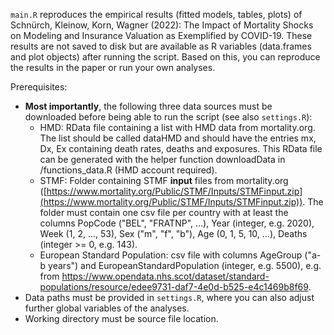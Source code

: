 `main.R` reproduces the empirical results (fitted models, tables, plots) of 
Schnürch, Kleinow, Korn, Wagner (2022): The Impact of Mortality Shocks on Modeling and Insurance Valuation as Exemplified by COVID-19.
These results are not saved to disk but are available as R variables (data.frames and plot objects) after running the script.
Based on this, you can reproduce the results in the paper or run your own analyses.

Prerequisites:
- **Most importantly**, the following three data sources must be downloaded before being able to run the script (see also `settings.R`):
  - HMD: RData file containing a list with HMD data from mortality.org. The list should be called dataHMD and should have the entries mx, Dx, Ex containing death rates, deaths and exposures. This RData file can be generated with the helper function downloadData in /functions_data.R (HMD account required).
  - STMF: Folder containing STMF **input** files from mortality.org ([https://www.mortality.org/Public/STMF/Inputs/STMFinput.zip](https://www.mortality.org/Public/STMF/Inputs/STMFinput.zip)). The folder must contain one csv file per country with at least the columns PopCode ("BEL", "FRATNP", ...), Year (integer, e.g. 2020), Week (1, 2, ..., 53), Sex ("m", "f", "b"), Age (0, 1, 5, 10, ...), Deaths (integer >= 0, e.g. 143).
  - European Standard Population: csv file with columns AgeGroup ("a-b years") and EuropeanStandardPopulation (integer, e.g. 5500), e.g. from https://www.opendata.nhs.scot/dataset/standard-populations/resource/edee9731-daf7-4e0d-b525-e4c1469b8f69.
- Data paths must be provided in `settings.R`, where you can also adjust further global variables of the analyses.
- Working directory must be source file location.

